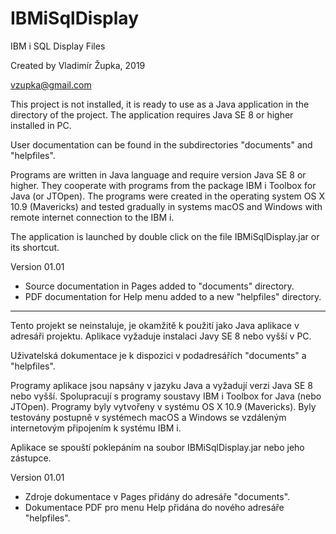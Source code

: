 # IBMiSqlDisplay
IBM i SQL Display Files

Created by Vladimír Župka, 2019

vzupka@gmail.com

This project is not installed, it is ready to use as a Java application in the directory of the project. The application requires Java SE 8 or higher installed in PC.

User documentation can be found in the subdirectories "documents" and "helpfiles".

Programs are written in Java language and require version Java SE 8 or higher. They cooperate with programs from the package IBM i Toolbox for Java (or JTOpen). The programs were created in the operating system OS X 10.9 (Mavericks) and tested gradually in systems macOS and Windows with remote internet connection to the IBM i.

The application is launched by double click on the file IBMiSqlDisplay.jar or its shortcut.

Version 01.01

- Source documentation in Pages added to "documents" directory.
- PDF documentation for Help menu added to a new "helpfiles" directory.


- - - - - - - - - - 

Tento projekt se neinstaluje, je okamžitě k použití jako Java aplikace v adresáři projektu. Aplikace vyžaduje instalaci Javy SE 8 nebo vyšší v PC.

Uživatelská dokumentace je k dispozici v podadresářích "documents" a "helpfiles".

Programy aplikace jsou napsány v jazyku Java a vyžadují verzi Java SE 8 nebo vyšší. Spolupracují s programy soustavy IBM i Toolbox for Java (nebo JTOpen). Programy byly vytvořeny v systému OS X 10.9 (Mavericks). Byly testovány postupně v systémech macOS a Windows se vzdáleným internetovým připojením k systému IBM i.

Aplikace se spouští poklepáním na soubor IBMiSqlDisplay.jar nebo jeho zástupce.

Version 01.01

- Zdroje dokumentace v Pages přidány do adresáře "documents".
- Dokumentace PDF pro menu Help přidána do nového adresáře "helpfiles".


